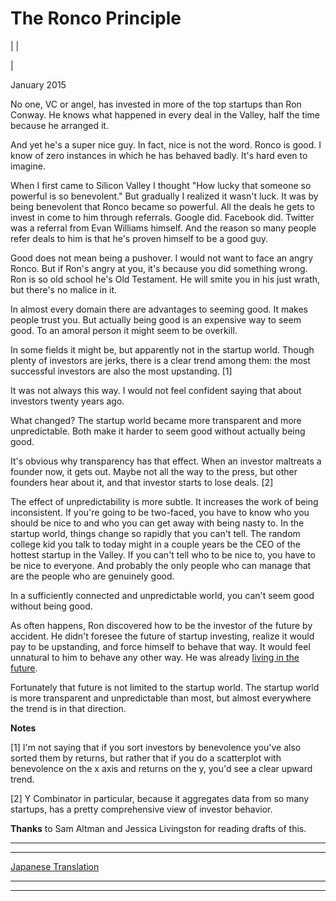 # The Ronco Principle

| | [](index.html)  
  
|   
  
January 2015  
  
No one, VC or angel, has invested in more of the top startups than Ron Conway. He knows what happened in every deal in the Valley, half the time because he arranged it.  
  
And yet he's a super nice guy. In fact, nice is not the word. Ronco is good. I know of zero instances in which he has behaved badly. It's hard even to imagine.  
  
When I first came to Silicon Valley I thought "How lucky that someone so powerful is so benevolent." But gradually I realized it wasn't luck. It was by being benevolent that Ronco became so powerful. All the deals he gets to invest in come to him through referrals. Google did. Facebook did. Twitter was a referral from Evan Williams himself. And the reason so many people refer deals to him is that he's proven himself to be a good guy.  
  
Good does not mean being a pushover. I would not want to face an angry Ronco. But if Ron's angry at you, it's because you did something wrong. Ron is so old school he's Old Testament. He will smite you in his just wrath, but there's no malice in it.  
  
In almost every domain there are advantages to seeming good. It makes people trust you. But actually being good is an expensive way to seem good. To an amoral person it might seem to be overkill.  
  
In some fields it might be, but apparently not in the startup world. Though plenty of investors are jerks, there is a clear trend among them: the most successful investors are also the most upstanding. [1]  
  
It was not always this way. I would not feel confident saying that about investors twenty years ago.  
  
What changed? The startup world became more transparent and more unpredictable. Both make it harder to seem good without actually being good.  
  
It's obvious why transparency has that effect. When an investor maltreats a founder now, it gets out. Maybe not all the way to the press, but other founders hear about it, and that investor starts to lose deals. [2]  
  
The effect of unpredictability is more subtle. It increases the work of being inconsistent. If you're going to be two-faced, you have to know who you should be nice to and who you can get away with being nasty to. In the startup world, things change so rapidly that you can't tell. The random college kid you talk to today might in a couple years be the CEO of the hottest startup in the Valley. If you can't tell who to be nice to, you have to be nice to everyone. And probably the only people who can manage that are the people who are genuinely good.  
  
In a sufficiently connected and unpredictable world, you can't seem good without being good.  
  
As often happens, Ron discovered how to be the investor of the future by accident. He didn't foresee the future of startup investing, realize it would pay to be upstanding, and force himself to behave that way. It would feel unnatural to him to behave any other way. He was already [living in the future](startupideas.html).  
  
Fortunately that future is not limited to the startup world. The startup world is more transparent and unpredictable than most, but almost everywhere the trend is in that direction.  
  
  
  
  
  
  
  
  
  
 **Notes**  
  
[1] I'm not saying that if you sort investors by benevolence you've also sorted them by returns, but rather that if you do a scatterplot with benevolence on the x axis and returns on the y, you'd see a clear upward trend.  
  
[2] Y Combinator in particular, because it aggregates data from so many startups, has a pretty comprehensive view of investor behavior.  
  
**Thanks** to Sam Altman and Jessica Livingston for reading drafts of this.  
  
  
---  
  
  
---  
[Japanese Translation](https://note.com/tokyojack/n/nad5412419026)  
  
  
  
  

* * *  
  
---
